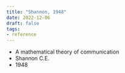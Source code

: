 ```yaml
---
title: "Shannon, 1948"
date: 2022-12-06
draft: false
tags:
- reference
---
```

- A mathematical theory of communication
- Shannon C.E. 
- 1948


